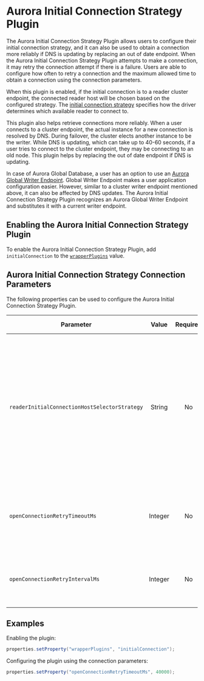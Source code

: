 # Aurora Initial Connection Strategy Plugin
The Aurora Initial Connection Strategy Plugin allows users to configure their initial connection strategy, and it can also be used to obtain a connection more reliably if DNS is updating by replacing an out of date endpoint. When the Aurora Initial Connection Strategy Plugin attempts to make a connection, it may retry the connection attempt if there is a failure. Users are able to configure how often to retry a connection and the maximum allowed time to obtain a connection using the connection parameters.

When this plugin is enabled, if the initial connection is to a reader cluster endpoint, the connected reader host will be chosen based on the configured strategy. The [initial connection strategy](../ReaderSelectionStrategies.md) specifies how the driver determines which available reader to connect to.

This plugin also helps retrieve connections more reliably. When a user connects to a cluster endpoint, the actual instance for a new connection is resolved by DNS. During failover, the cluster elects another instance to be the writer. While DNS is updating, which can take up to 40-60 seconds, if a user tries to connect to the cluster endpoint, they may be connecting to an old node. This plugin helps by replacing the out of date endpoint if DNS is updating.

In case of Aurora Global Database, a user has an option to use an [Aurora Global Writer Endpoint](https://docs.aws.amazon.com/AmazonRDS/latest/AuroraUserGuide/aurora-global-database-connecting.html). Global Writer Endpoint makes a user application configuration easier. However, similar to a cluster writer endpoint mentioned above, it can also be affected by DNS updates. The Aurora Initial Connection Strategy Plugin recognizes an Aurora Global Writer Endpoint and substitutes it with a current writer endpoint. 

## Enabling the Aurora Initial Connection Strategy Plugin

To enable the Aurora Initial Connection Strategy Plugin, add `initialConnection` to the [`wrapperPlugins`](../UsingTheJdbcDriver.md#connection-plugin-manager-parameters) value.

## Aurora Initial Connection Strategy Connection Parameters

The following properties can be used to configure the Aurora Initial Connection Strategy Plugin.

| Parameter                                     |  Value  | Required | Description                                                                                                                                                                                                              | Example            | Default Value |
|-----------------------------------------------|:-------:|:--------:|--------------------------------------------------------------------------------------------------------------------------------------------------------------------------------------------------------------------------|--------------------|---------------|
| `readerInitialConnectionHostSelectorStrategy` | String  |    No    | The strategy that will be used to select a new reader host when opening a new connection. <br><br> For more information on the available reader selection strategies, see this [table](../ReaderSelectionStrategies.md). | `leastConnections` | `random`      |
| `openConnectionRetryTimeoutMs`                | Integer |    No    | The maximum allowed time for retries when opening a connection in milliseconds.                                                                                                                                          | `40000`            | `30000`       |
| `openConnectionRetryIntervalMs`               | Integer |    No    | The time between retries when opening a connection in milliseconds.                                                                                                                                                      | `2000`             | `1000`        |

## Examples

Enabling the plugin:

```java
properties.setProperty("wrapperPlugins", "initialConnection");
```
Configuring the plugin using the connection parameters:

```java
properties.setProperty("openConnectionRetryTimeoutMs", 40000);
```
